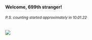 #### Welcome, 699th stranger!

###### <sup>P.S. counting started approximately in 10.01.22</sup>

<img src="https://kraftwerk28.pp.ua/vcnt.png"></img>
